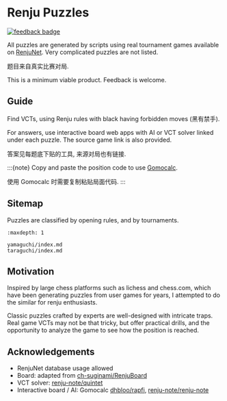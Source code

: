 # Renju Puzzles

[![feedback badge](https://img.shields.io/badge/feedback-点我反馈-blue?logo=coveralls)](https://www.wjx.cn/vm/ejFAuia.aspx)

All puzzles are generated by scripts using real tournament games available on [RenjuNet](https://www.renju.net/). Very complicated puzzles are not listed.

题目来自真实比赛对局.

This is a minimum viable product. Feedback is welcome.

## Guide

Find VCTs, using Renju rules with black having forbidden moves (黑有禁手).

For answers, use interactive board web apps with AI or VCT solver linked under each puzzle. The source game link is also provided. 

答案见每题底下贴的工具, 来源对局也有链接.

:::{note}
Copy and paste the position code to use [Gomocalc](https://gomocalc.com/#/).

使用 Gomocalc 时需要复制粘贴局面代码.
:::

## Sitemap

Puzzles are classified by opening rules, and by tournaments.

```{toctree}
:maxdepth: 1

yamaguchi/index.md
taraguchi/index.md
```

## Motivation

Inspired by large chess platforms such as lichess and chess.com, which have been generating puzzles from user games for years, I attempted to do the similar for renju enthusiasts.

Classic puzzles crafted by experts are well-designed with intricate traps. Real game VCTs may not be that tricky, but offer practical drills, and the opportunity to analyze the game to see how the position is reached.

## Acknowledgements

- RenjuNet database usage allowed
- Board: adapted from [ch-suginami/RenjuBoard](https://github.com/ch-suginami/RenjuBoard)
- VCT solver: [renju-note/quintet](https://github.com/renju-note/quintet)
- Interactive board / AI: Gomocalc [dhbloo/rapfi](https://github.com/dhbloo/rapfi), [renju-note/renju-note](https://github.com/renju-note/renju-note)
